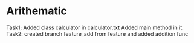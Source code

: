 # Arithematic
Task1;
Added class calculator in calculator.txt
Added main method in it.
Task2: 
created branch feature_add from feature and added addition func
